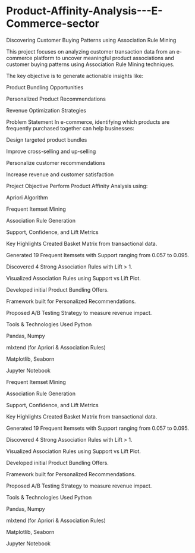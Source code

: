 # Product-Affinity-Analysis---E-Commerce-sector
Discovering Customer Buying Patterns using Association Rule Mining

This project focuses on analyzing customer transaction data from an e-commerce platform to uncover meaningful product associations and customer buying patterns using Association Rule Mining techniques.

The key objective is to generate actionable insights like:

Product Bundling Opportunities

Personalized Product Recommendations

Revenue Optimization Strategies

Problem Statement
In e-commerce, identifying which products are frequently purchased together can help businesses:

Design targeted product bundles

Improve cross-selling and up-selling

Personalize customer recommendations

Increase revenue and customer satisfaction

Project Objective
Perform Product Affinity Analysis using:

Apriori Algorithm

Frequent Itemset Mining

Association Rule Generation

Support, Confidence, and Lift Metrics

Key Highlights
Created Basket Matrix from transactional data.

Generated 19 Frequent Itemsets with Support ranging from 0.057 to 0.095.

Discovered 4 Strong Association Rules with Lift > 1.

Visualized Association Rules using Support vs Lift Plot.

Developed initial Product Bundling Offers.

Framework built for Personalized Recommendations.

Proposed A/B Testing Strategy to measure revenue impact.

Tools & Technologies Used
Python

Pandas, Numpy

mlxtend (for Apriori & Association Rules)

Matplotlib, Seaborn

Jupyter Notebook



Frequent Itemset Mining

Association Rule Generation

Support, Confidence, and Lift Metrics

Key Highlights
Created Basket Matrix from transactional data.

Generated 19 Frequent Itemsets with Support ranging from 0.057 to 0.095.

Discovered 4 Strong Association Rules with Lift > 1.

Visualized Association Rules using Support vs Lift Plot.

Developed initial Product Bundling Offers.

Framework built for Personalized Recommendations.

Proposed A/B Testing Strategy to measure revenue impact.

Tools & Technologies Used
Python

Pandas, Numpy

mlxtend (for Apriori & Association Rules)

Matplotlib, Seaborn

Jupyter Notebook

